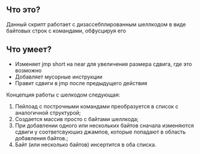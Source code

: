 ## Что это?

Данный скрипт работает с дизассебплированным шеллкодом в 
виде байтовых строк с командами, обфусцируя его 

## Что умеет?

* Изменяет jmp short на near для увеличения размера сдвига, где это возможно
* Добавляет мусорные инструкции
* Правит сдвиги в jmp после предыдущего действия



Концепция работы с шелкодом следующая:

1) Пейлоад с построчными командами преобразуется в список с аналогичной структурой;
2) Создается массив просто с байтами шеллкода;
3) При добавлении одного или нескольких байтов сначала изменяются сдвиги у соответсвуюшиз джампов, которые попадают в область добавления байтов.;
4) Байт (или несколько байтов) инсертится в оба списка.